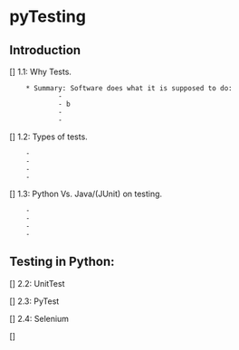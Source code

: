 # pyTesting


## Introduction

[] 1.1: Why Tests.
        
        * Summary: Software does what it is supposed to do:
                - 
                - b
                - 
                - 

[]	1.2: Types of tests.

        -
        -
        -
        -

[]	1.3: Python Vs. Java/(JUnit) on testing.

        -
        -
        -
        -


## Testing in Python:

[]	2.2: UnitTest

[]	2.3: PyTest

[]  2.4: Selenium

[]


